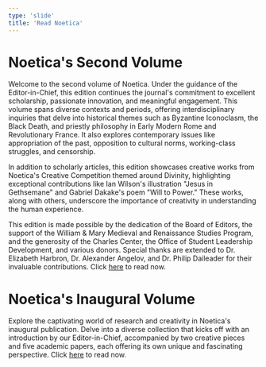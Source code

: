 ```yaml
---
type: 'slide'
title: 'Read Noetica'
---
```


# Noetica's Second Volume
Welcome to the second volume of Noetica. Under the guidance of the Editor-in-Chief, this edition continues the journal's commitment to excellent scholarship, passionate innovation, and meaningful engagement. This volume spans diverse contexts and periods, offering interdisciplinary inquiries that delve into historical themes such as Byzantine Iconoclasm, the Black Death, and priestly philosophy in Early Modern Rome and Revolutionary France. It also explores contemporary issues like appropriation of the past, opposition to cultural norms, working-class struggles, and censorship.

In addition to scholarly articles, this edition showcases creative works from Noetica's Creative Competition themed around Divinity, highlighting exceptional contributions like Ian Wilson's illustration "Jesus in Gethsemane" and Gabriel Dakake's poem "Will to Power." These works, along with others, underscore the importance of creativity in understanding the human experience.

This edition is made possible by the dedication of the Board of Editors, the support of the William & Mary Medieval and Renaissance Studies Program, and the generosity of the Charles Center, the Office of Student Leadership Development, and various donors. Special thanks are extended to Dr. Elizabeth Harbron, Dr. Alexander Angelov, and Dr. Philip Daileader for their invaluable contributions. Click [here](https://www.wm.edu/as/medren/noeticaresearchjournal/digital-issue/noetica-2-final-3.0.pdf) to read now.

# Noetica's Inaugural Volume

Explore the captivating world of research and creativity in Noetica's inaugural publication. Delve into a diverse collection that kicks off with an introduction by our Editor-in-Chief, accompanied by two creative pieces and five academic papers, each offering its own unique and fascinating perspective. Click [here](https://www.wm.edu/as/medren/noeticaresearchjournal/digital-issue/noetica-volume-1-2023.pdf) to read now.